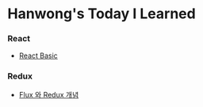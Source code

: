 # Hanwong's Today I Learned

### React

* [React Basic](https://github.com/hanwong/TIL/blob/master/react_study/README.md)


### Redux

* [Flux 와 Redux 개념](https://github.com/hanwong/TIL/blob/master/redux_study/README.md)
